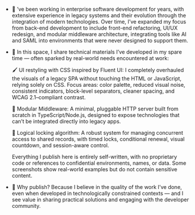 - 👋
’ve been working in enterprise software development for years, with extensive experience in legacy systems and their evolution through the integration of modern technologies.
Over time, I’ve expanded my focus from back-end development to include front-end refactoring, UI/UX redesign, and modular middleware architecture, integrating tools like AI and SAML into environments that were never designed to support them.

- 🧩 In this space, I share technical materials I’ve developed in my spare time — often sparked by real-world needs encountered at work:

	🖌️ UI restyling with CSS inspired by Fluent UI: I completely overhauled the visuals of a legacy SPA without touching the HTML or JavaScript, relying solely on CSS.
Focus areas: color palette, reduced visual noise, consistent indicators, block-level separators, cleaner spacing, and WCAG 2.1–compliant contrast.

	🔌 Modular Middleware: A minimal, pluggable HTTP server built from scratch in TypeScript/Node.js, designed to expose technologies that can’t be integrated directly into legacy apps.

	🔐 Logical locking algorithm: A robust system for managing concurrent access to shared records, with timed locks, conditional renewal, visual countdown, and session-aware control.

	Everything I publish here is entirely self-written, with no proprietary code or references to confidential environments, names, or data.
Some screenshots show real-world examples but do not contain sensitive content.

-	🎯 Why publish? Because I believe in the quality of the work I’ve done, even when developed in technologically constrained contexts — and I see value in sharing practical solutions and engaging with the developer community.


<!---
LudwigGargoyle/LudwigGargoyle is a ✨ special ✨ repository because its `README.md` (this file) appears on your GitHub profile.
You can click the Preview link to take a look at your changes.
--->

